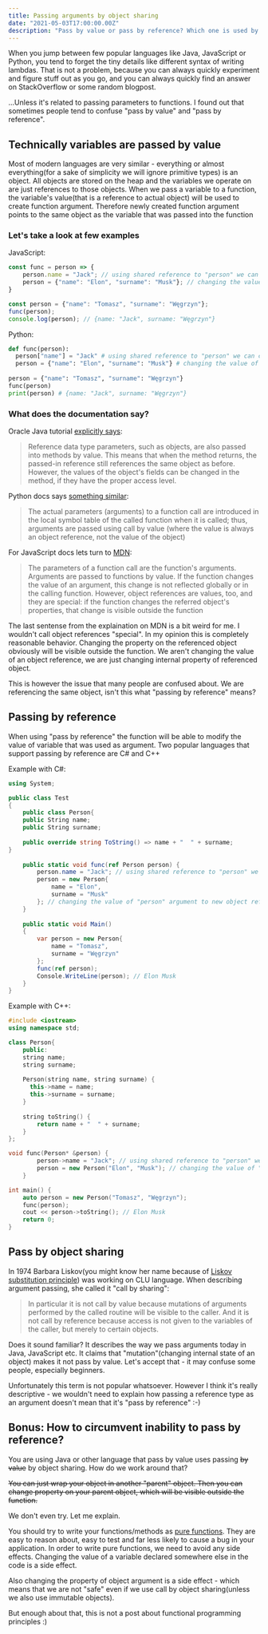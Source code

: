 ```yaml
---
title: Passing arguments by object sharing 
date: "2021-05-03T17:00:00.00Z"
description: "Pass by value or pass by reference? Which one is used by modern languages? Also, what the hell is pass by object sharing?"
---
```


When you jump between few popular languages like Java, JavaScript or Python, you tend to forget the tiny details like different syntax of writing lambdas. 
That is not a problem, because you can always quickly experiment and figure stuff out as you go, and you can always quickly find an answer on StackOverflow or some random blogpost.

...Unless it's related to passing parameters to functions. I found out that sometimes people tend to confuse "pass by value" and "pass by reference". 

## Technically variables are passed by value 
Most of modern languages are very similar - everything or almost everything(for a sake of simplicity we will ignore primitive types) is an object. All objects are stored on the heap and the variables we operate on are just references to those objects.
When we pass a variable to a function, the variable's value(that is a reference to actual object) will be used to create function argument. 
Therefore newly created function argument points to the same object as the variable that was passed into the function

### Let's take a look at few examples

JavaScript:
```javascript
const func = person => {
    person.name = "Jack"; // using shared reference to "person" we can change its "name" property
    person = {"name": "Elon", "surname": "Musk"}; // changing the value of "person" argument to new object reference
}

const person = {"name": "Tomasz", "surname": "Węgrzyn"};
func(person);
console.log(person); // {name: "Jack", surname: "Węgrzyn"}
```

Python:
```python
def func(person):
  person["name"] = "Jack" # using shared reference to "person" we can change its "name" property
  person = {"name": "Elon", "surname": "Musk"} # changing the value of "person" argument to new object reference
    
person = {"name": "Tomasz", "surname": "Węgrzyn"}
func(person)
print(person) # {name: "Jack", surname: "Węgrzyn"}
```

### What does the documentation say?
Oracle Java tutorial [explicitly says](https://docs.oracle.com/javase/tutorial/java/javaOO/arguments.html):
> Reference data type parameters, such as objects, are also passed into methods by value. This means that when the method returns, the passed-in reference still references the same object as before. However, the values of the object's fields can be changed in the method, if they have the proper access level.

Python docs says [something similar](https://docs.python.org/3/tutorial/controlflow.html#defining-functions):
> The actual parameters (arguments) to a function call are introduced in the local symbol table of the called function when it is called; thus, arguments are passed using call by value (where the value is always an object reference, not the value of the object)

For JavaScript docs lets turn to [MDN](hhttps://developer.mozilla.org/en-US/docs/Web/JavaScript/Reference/Functions#description):
> The parameters of a function call are the function's arguments. Arguments are passed to functions by value. If the function changes the value of an argument, this change is not reflected globally or in the calling function. However, object references are values, too, and they are special: if the function changes the referred object's properties, that change is visible outside the function

The last sentense from the explaination on MDN is a bit weird for me. I wouldn't call object references "special". In my opinion this is completely reasonable behavior. Changing the property on the referenced object obviously will be visible outside the function. We aren't changing the value of an object reference, we are just changing internal property of referenced object. 

This is however the issue that many people are confused about. We are referencing the same object, isn't this what "passing by reference" means?

## Passing by reference

When using "pass by reference" the function will be able to modify the value of variable that was used as argument.
Two popular languages that support passing by reference are C# and C++

Example with C#:
```C#
using System;

public class Test
{
	public class Person{
	public String name;
	public String surname;
		
	public override string ToString() => name + "  " + surname;
}
	
	public static void func(ref Person person) {
		person.name = "Jack"; // using shared reference to "person" we can change its "name" property
    	person = new Person{
			name = "Elon", 
			surname = "Musk"
		}; // changing the value of "person" argument to new object reference
	}
	
	public static void Main()
	{
		var person = new Person{
			name = "Tomasz", 
			surname = "Węgrzyn"
		};
		func(ref person);
		Console.WriteLine(person); // Elon Musk
	}
}
```
Example with  C++:
```C++
#include <iostream>
using namespace std;

class Person{
	public:
	string name;
	string surname;
	
	Person(string name, string surname) {    
      this->name = name;
      this->surname = surname;
    }
    
    string toString() {
    	return name + "  " + surname;
    }
};

void func(Person* &person) {
		person->name = "Jack"; // using shared reference to "person" we can change its "name" property
    	person = new Person("Elon", "Musk"); // changing the value of "person" argument to new object reference
	}

int main() {
	auto person = new Person("Tomasz", "Węgrzyn"); 
	func(person);
	cout << person->toString(); // Elon Musk
	return 0;
}
```

## Pass by object sharing

In 1974 Barbara Liskov(you might know her name because of [Liskov substitution principle](https://en.wikipedia.org/wiki/Liskov_substitution_principle)) was working on CLU language. When describing argument passing, she called it "call by sharing":

> In particular it is not call by value because mutations of arguments performed by the called routine will be visible to the caller. And it is not call by reference because access is not given to the variables of the caller, but merely to certain objects.

Does it sound familiar?
It describes the way we pass arguments today in Java, JavaScript etc.
It claims that "mutation"(changing internal state of an object) makes it not pass by value. 
Let's accept that - it may confuse some people, especially beginners.

Unfortunately this term is not popular whatsoever. However I think it's really descriptive - we wouldn't need to explain how passing a reference type as an argument doesn't mean that it's "pass by reference" :-)

## Bonus: How to circumvent inability to pass by reference?

You are using Java or other language that pass by value uses passing ~~by value~~ by object sharing. 
How do we work around that? 

~~You can just wrap your object in another "parent" object. Then you can change property on your parent object, which will be visible outside the function.~~

We don't even try. Let me explain.

You should try to write your functions/methods as [pure functions](https://en.wikipedia.org/wiki/Pure_function). They are easy to reason about, easy to test and far less likely to cause a bug in your application. In order to write pure functions, we need to avoid any side effects. Changing the value of a variable declared somewhere else in the code is a side effect. 

Also changing the property of object argument is a side effect - which means that we are not "safe" even if we use call by object sharing(unless we also use immutable objects). 

But enough about that, this is not a post about functional programming principles :)